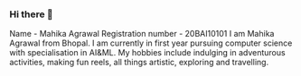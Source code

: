 ### Hi there 👋
Name - Mahika Agrawal
Registration number - 20BAI10101
I am Mahika Agrawal from Bhopal. I am currently in first year pursuing computer science with specialisation in AI&ML.
My hobbies include indulging in adventurous activities, making fun reels, all things artistic, exploring and travelling.

<!--
**mahikkaaa/mahikkaaa** is a ✨ _special_ ✨ repository because its `README.md` (this file) appears on your GitHub profile.

Here are some ideas to get you started:

- 🔭 I’m currently working on ...
- 🌱 I’m currently learning ...
- 👯 I’m looking to collaborate on ...
- 🤔 I’m looking for help with ...
- 💬 Ask me about ...
- 📫 How to reach me: ...
- 😄 Pronouns: ...
- ⚡ Fun fact: ...
-->
